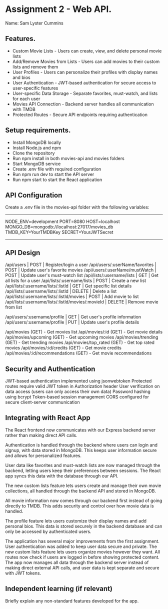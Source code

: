 # Assignment 2 - Web API.

Name: Sam Lyster Cummins

## Features.
 + Custom Movie Lists - Users can create, view, and delete personal movie lists
 + Add/Remove Movies from Lists - Users can add movies to their custom lists and remove them 
 + User Profiles - Users can personalize their profiles with display names and bios
 + User Authentication - JWT-based authentication for secure access to user-specific features 
 + User-specific Data Storage - Separate favorites, must-watch, and lists for each user
 + Movies API Connection - Backend server handles all communication with TMDB
 + Protected Routes - Secure API endpoints requiring authentication

## Setup requirements.

- Install MongoDB locally
- Install Node.js and npm
- Clone the repository
- Run npm install in both movies-api and movies folders
- Start MongoDB service
- Create .env file with required configuration
- Run npm run dev to start the API server
- Run npm start to start the React application

## API Configuration

Create a .env file in the movies-api folder with the following variables:

______________________
NODE_ENV=development
PORT=8080
HOST=localhost
MONGO_DB=mongodb://localhost:27017/movies_db
TMDB_KEY=YourTMDBKey
SECRET=YourJWTSecret
______________________

## API Design

/api/users | POST | Register/login a user
/api/users/:userName/favorites | POST | Update user's favorite movies
/api/users/:userName/mustWatch | POST | Update user's must-watch list
/api/lists/:username/lists | GET | Get all lists for a user
/api/lists/:username/lists | POST | Create a new list
/api/lists/:username/lists/:listId | GET | Get specific list details
/api/lists/:username/lists/:listId | DELETE | Delete a list
/api/lists/:username/lists/:listId/movies | POST | Add movie to list
/api/lists/:username/lists/:listId/movies/:movieId | DELETE | Remove movie from list

/api/users/:username/profile | GET | Get user's profile information
/api/users/:username/profile | PUT | Update user's profile details

/api/movies (GET) - Get movies list
/api/movies/:id (GET) - Get movie details
/api/movies/upcoming (GET) - Get upcoming movies
/api/movies/trending (GET) - Get trending movies
/api/movies/top_rated (GET) - Get top rated movies
/api/movies/:id/credits (GET) - Get movie credits
/api/movies/:id/recommendations (GET) - Get movie recommendations

## Security and Authentication

JWT-based authentication implemented using jsonwebtoken
Protected routes require valid JWT token in Authorization header
User verification on data access (users can only access their own data)
Password hashing using bcrypt
Token-based session management
CORS configured for secure client-server communication

## Integrating with React App

The React frontend now communicates with our Express backend server rather than making direct API calls. 

Authentication is handled through the backend where users can login and signup, with data stored in MongoDB. This keeps user information secure and allows for personalized features.

User data like favorites and must-watch lists are now managed through the backend, letting users keep their preferences between sessions. The React app syncs this data with the database through our API.

The new custom lists feature lets users create and manage their own movie collections, all handled through the backend API and stored in MongoDB.

All movie information now comes through our backend first instead of going directly to TMDB. This adds security and control over how movie data is handled.

The profile feature lets users customize their display names and add personal bios. This data is stored securely in the backend database and can only be accessed by authenticated users.

The application has several major improvements from the first assignment. User authentication was added to keep user data secure and private. The new custom lists feature lets users organize movies however they want. All routes now check if users are logged in before showing protected content. The app now manages all data through the backend server instead of making direct external API calls, and user data is kept separate and secure with JWT tokens.

## Independent learning (if relevant)

Briefly explain any non-standard features developed for the app.   

